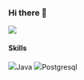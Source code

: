 ### Hi there 👋

<!--
**piyush-singh07/piyush-singh07** is a ✨ _special_ ✨ repository because its `README.md` (this file) appears on your GitHub profile.

Here are some ideas to get you started:

- 🔭 I’m currently working on ...
- 🌱 I’m currently learning ...
- 👯 I’m looking to collaborate on ...
- 🤔 I’m looking for help with ...
- 💬 Ask me about ...
- 📫 How to reach me: ...
- 😄 Pronouns: ...
- ⚡ Fun fact: ...
-->

<img src="https://github-readme-stats.vercel.app/api?username=piyush-singh07&&show_icons=true&title_color=FFFF00&icon_color=bb2acf&text_color=daf7dc&bg_color=008080">

#### Skills 
<img src="https://img.icons8.com/windows/32/000000/java.png"/>Java
<img src="https://img.icons8.com/color/48/000000/postgreesql.png"/>Postgresql

